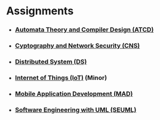 # Assignments

- ### [Automata Theory and Compiler Design (ATCD)](./assignments/automata-theory-and-compiler-design)

- ### [Cyptography and Network Security (CNS)](./assignments/cyptography-and-network-security)

- ### [Distributed System (DS)](./assignments/distributed-system)

- ### [Internet of Things (IoT)](./assignments/internet-of-things) (Minor)

- ### [Mobile Application Development (MAD)](./assignments/mobile-application-development)

- ### [Software Engineering with UML (SEUML)](./assignments/software-engineering-with-UML)
